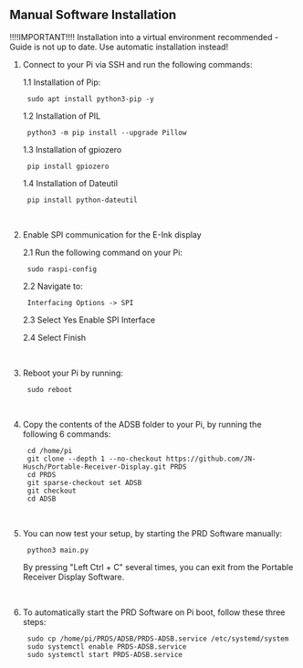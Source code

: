 ## Manual Software Installation


!!!!IMPORTANT!!!!
Installation into a virtual environment recommended - Guide is not up to date. Use automatic installation instead!



1. Connect to your Pi via SSH and run the following commands:

   1.1 Installation of Pip:
   
		sudo apt install python3-pip -y

   1.2 Installation of PIL
   
		python3 -m pip install --upgrade Pillow

   1.3 Installation of gpiozero
 
		pip install gpiozero

   1.4 Installation of Dateutil
 
		pip install python-dateutil

</br>

2. Enable SPI communication for the E-Ink display

   2.1 Run the following command on your Pi:
   
		sudo raspi-config

   2.2 Navigate to:
   
		Interfacing Options -> SPI

   2.3 Select Yes Enable SPI Interface

   2.4 Select Finish

</br>

3. Reboot your Pi by running:

		sudo reboot

</br>

4. Copy the contents of the ADSB folder to your Pi, by running the following 6 commands:

		cd /home/pi
		git clone --depth 1 --no-checkout https://github.com/JN-Husch/Portable-Receiver-Display.git PRDS
		cd PRDS
		git sparse-checkout set ADSB
		git checkout
		cd ADSB

</br>

5. You can now test your setup, by starting the PRD Software manually:

  		python3 main.py

	By pressing "Left Ctrl + C" several times, you can exit from the Portable Receiver Display Software.

</br>

6. To automatically start the PRD Software on Pi boot, follow these three steps:

		sudo cp /home/pi/PRDS/ADSB/PRDS-ADSB.service /etc/systemd/system
		sudo systemctl enable PRDS-ADSB.service
		sudo systemctl start PRDS-ADSB.service
